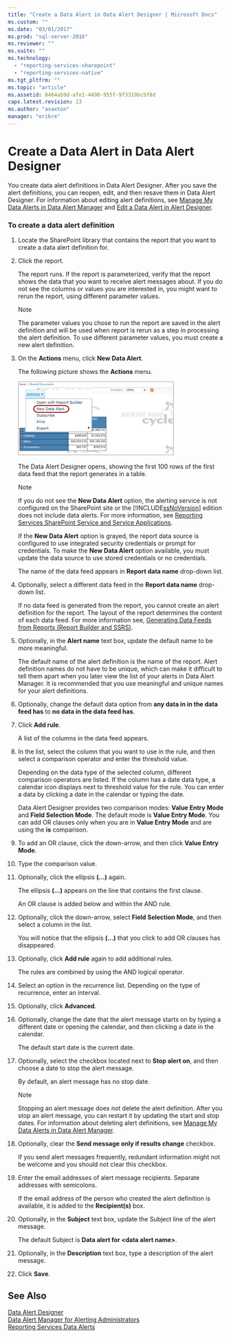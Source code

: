```yaml
---
title: "Create a Data Alert in Data Alert Designer | Microsoft Docs"
ms.custom: ""
ms.date: "03/01/2017"
ms.prod: "sql-server-2016"
ms.reviewer: ""
ms.suite: ""
ms.technology: 
  - "reporting-services-sharepoint"
  - "reporting-services-native"
ms.tgt_pltfrm: ""
ms.topic: "article"
ms.assetid: 8464ab9d-afe1-4490-955f-9f3319bcbf8d
caps.latest.revision: 13
ms.author: "asaxton"
manager: "erikre"
---
```

# Create a Data Alert in Data Alert Designer
  You create data alert definitions in Data Alert Designer. After you save the alert definitions, you can reopen, edit, and then resave them in Data Alert Designer. For information about editing alert definitions, see [Manage My Data Alerts in Data Alert Manager](../reporting-services/manage-my-data-alerts-in-data-alert-manager.md) and [Edit a Data Alert in Alert Designer](../reporting-services/edit-a-data-alert-in-alert-designer.md).  
  
### To create a data alert definition  
  
1.  Locate the SharePoint library that contains the report that you want to create a data alert definition for.  
  
2.  Click the report.  
  
     The report runs. If the report is parameterized, verify that the report shows the data that you want to receive alert messages about. If you do not see the columns or values you are interested in, you might want to rerun the report, using different parameter values.  
  
    > [!NOTE]  
    >  The parameter values you chose to run the report are saved in the alert definition and will be used when report is rerun as a step in processing the alert definition. To use different parameter values, you must create a new alert definition.  
  
3.  On the **Actions** menu, click **New Data Alert**.  
  
     The following picture shows the **Actions** menu.  
  
     ![Open Alert Designer from SharePoint library](../reporting-services/media/rs-openalertdesigneriw.gif "Open Alert Designer from SharePoint library")  
  
     The Data Alert Designer opens, showing the first 100 rows of the first data feed that the report generates in a table.  
  
    > [!NOTE]  
    >  If you do not see the **New Data Alert** option, the alerting service is not configured on the SharePoint site or the [!INCLUDE[ssNoVersion](../advanced-analytics/r-services/includes/ssnoversion-md.md)] edition does not include data alerts. For more information, see [Reporting Services SharePoint Service and Service Applications](../reporting-services/report-server/sharepoint/reporting-services-sharepoint-service-and-service-applications.md).  
    >   
    >  If the **New Data Alert** option is grayed, the report data source is configured to use integrated security credentials or prompt for credentials. To make the **New Data Alert** option available, you must update the data source to use stored credentials or no credentials.  
  
     The name of the data feed appears in **Report data name** drop-down list.  
  
4.  Optionally, select a different data feed in the **Report data name** drop-down list.  
  
     If no data feed is generated from the report, you cannot create an alert definition for the report. The layout of the report determines the content of each data feed. For more information see, [Generating Data Feeds from Reports &#40;Report Builder and SSRS&#41;](../reporting-services/report-builder/generating-data-feeds-from-reports-report-builder-and-ssrs.md).  
  
5.  Optionally, in the **Alert name** text box, update the default name to be more meaningful.  
  
     The default name of the alert definition is the name of the report. Alert definition names do not have to be unique, which can make it difficult to tell them apart when you later view the list of your alerts in Data Alert Manager. It is recommended that you use meaningful and unique names for your alert definitions.  
  
6.  Optionally, change the default data option from **any data in in the data feed has** to **no data in the data feed has**.  
  
7.  Click **Add rule**.  
  
     A list of the columns in the data feed appears.  
  
8.  In the list, select the column that you want to use in the rule, and then select a comparison operator and enter the threshold value.  
  
     Depending on the data type of the selected column, different comparison operators are listed. If the column has a date data type, a calendar icon displays next to threshold value for the rule. You can enter a data by clicking a date in the calendar or typing the date.  
  
     Data Alert Designer provides two comparison modes: **Value Entry Mode** and **Field Selection Mode**. The default mode is **Value Entry Mode**. You can add OR clauses only when you are in **Value Entry Mode** and are using the **is** comparison.  
  
9. To add an OR clause, click the down-arrow, and then click **Value Entry Mode**.  
  
10. Type the comparison value.  
  
11. Optionally, click the ellipsis **(…)** again.  
  
     The ellipsis **(…)** appears on the line that contains the first clause.  
  
     An OR clause is added below and within the AND rule.  
  
12. Optionally, click the down-arrow, select **Field Selection Mode**, and then select a column in the list.  
  
     You will notice that the ellipsis **(…)** that you click to add OR clauses has disappeared.  
  
13. Optionally, click **Add rule** again to add additional rules.  
  
     The rules are combined by using the AND logical operator.  
  
14. Select an option in the recurrence list. Depending on the type of recurrence, enter an interval.  
  
15. Optionally, click **Advanced**.  
  
16. Optionally, change the date that the alert message starts on by typing a different date or opening the calendar, and then clicking a date in the calendar.  
  
     The default start date is the current date.  
  
17. Optionally, select the checkbox located next to **Stop alert on**, and then choose a date to stop the alert message.  
  
     By default, an alert message has no stop date.  
  
    > [!NOTE]  
    >  Stopping an alert message does not delete the alert definition. After you stop an alert message, you can restart it by updating the start and stop dates. For information about deleting alert definitions, see [Manage My Data Alerts in Data Alert Manager](../reporting-services/manage-my-data-alerts-in-data-alert-manager.md).  
  
18. Optionally, clear the **Send message only if results change** checkbox.  
  
     If you send alert messages frequently, redundant information might not be welcome and you should not clear this checkbox.  
  
19. Enter the email addresses of alert message recipients. Separate addresses with semicolons.  
  
     If the email address of the person who created the alert definition is available, it is added to the **Recipient(s)** box.  
  
20. Optionally, in the **Subject** text box, update the Subject line of the alert message.  
  
     The default Subject is **Data alert for \<data alert name>**.  
  
21. Optionally, in the **Description** text box, type a description of the alert message.  
  
22. Click **Save**.  
  
## See Also  
 [Data Alert Designer](../reporting-services/data-alert-designer.md)   
 [Data Alert Manager for Alerting Administrators](../reporting-services/data-alert-manager-for-alerting-administrators.md)   
 [Reporting Services Data Alerts](../reporting-services/reporting-services-data-alerts.md)  
  
  